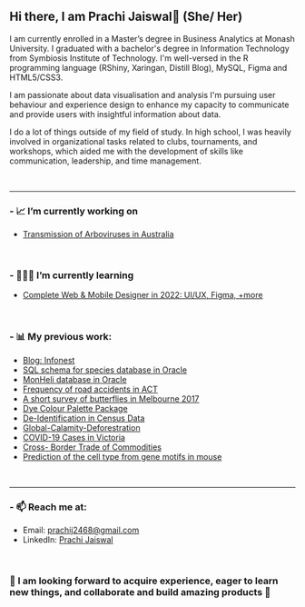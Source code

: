 ## Hi there,   I am Prachi Jaiswal👋 (She/ Her)

I am currently enrolled in a Master’s degree in Business Analytics at Monash University. I graduated with a bachelor's degree in Information Technology from Symbiosis Institute of Technology. I'm well-versed in the R programming language (RShiny, Xaringan, Distill Blog), MySQL, Figma and HTML5/CSS3.

I am passionate about data visualisation and analysis I'm pursuing user behaviour and experience design to enhance my capacity to communicate and provide users with insightful information about data.

I do a lot of things outside of my field of study. In high school, I was heavily involved in organizational tasks related to clubs, tournaments, and workshops, which aided me with the development of skills like communication, leadership, and time management.

<br />
<hr>



### - 📈 I’m currently working on 


- [Transmission of Arboviruses in Australia](https://github.com/pjai0005/Analysis-on-Arbovirus-Transmission)


<br />



### - 👩🏻‍💻 I’m currently learning 


- [Complete Web & Mobile Designer in 2022: UI/UX, Figma, +more](https://www.udemy.com/course/complete-web-designer-mobile-designer-zero-to-mastery/)


<br />




### - 📊 My previous work:


- [Blog: Infonest](https://pjai0005-blog1.netlify.app/)
- [SQL schema for species database in Oracle](https://github.com/pjai0005/Basic-SQL-for-Species-Database)
- [MonHeli database in Oracle](https://github.com/pjai0005/MonHeli)
- [Frequency of road accidents in ACT](https://github.com/pjai0005/ACT-Road-Crash)
- [A short survey of butterflies in Melbourne 2017](https://github.com/pjai0005/short-survey-butterflies/tree/main)
- [Dye Colour Palette Package](https://github.com/pjai0005/Dye-Colour-Palette-Package)
- [De-Identification in Census Data](https://github.com/pjai0005/Deidentification-of-Census-Data-)
- [Global-Calamity-Deforestration](https://github.com/pjai0005/Global-Calamity-Deforestration)
- [COVID-19 Cases in Victoria](https://github.com/pjai0005/Covid-19-Cases-in-Victoria)
- [Cross- Border Trade of Commodities](https://github.com/pjai0005/5513assignment4_Team_Nemo/tree/main)
- [Prediction of the cell type from gene motifs in mouse](https://github.com/pjai0005/Prediction-of-cell-type-in-mouse)





<br />
<hr>


### - 📫 Reach me at:
- Email: prachij2468@gmail.com
- LinkedIn: [Prachi Jaiswal](https://www.linkedin.com/in/prachi-jaiswal-a07b66161/)


<br />

### 📌 I am looking forward to acquire experience, eager to learn new things, and collaborate and build amazing products 💼


